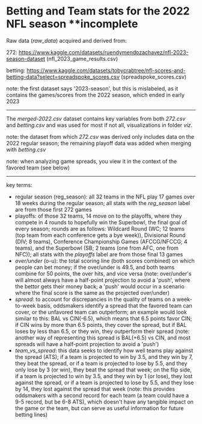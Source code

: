# Betting and Team stats for the 2022 NFL season **incomplete

Raw data (*raw_data*) acquired and derived from: 

272: https://www.kaggle.com/datasets/ruendymendozachavez/nfl-2023-season-dataset (nfl_2023_game_results.csv)

betting: https://www.kaggle.com/datasets/tobycrabtree/nfl-scores-and-betting-data?select=spreadspoke_scores.csv (spreadspoke_scores.csv)

note: the first dataset says '2023-season', but this is mislabeled, as it contains the games/scores from the 2022 season, which ended in early 2023
______________________________________________________________________________________________________________________________________________________
The *merged-2022.csv* dataset contains key variables from both *272.csv* and *betting.csv* and was used for most if not all, visualizations in folder *viz*.

note: the dataset from which *272.csv* was derived only includes data on the 2022 regular season; the remaining playoff data was added when merging with *betting.csv*

note: when analyzing game spreads, you view it in the context of the favored team (see below)
______________________________________________________________________________________________________________________________________________________

key terms:
- regular season (reg_season): all 32 teams in the NFL play 17 games over 18 weeks during the regular season; all stats with the *reg_season* label are from those first 272 games
- playoffs: of those 32 teams, 14 move on to the playoffs, where they compete in 4 rounds to hopefully win the Superbowl, the final goal of every season; rounds are as follows: Wildcard Round (WC; 12 teams (top team from each conference gets a bye week)), Divisional Round (DIV; 8 teams), Conference Championship Games (AFCCG/NFCCG; 4 teams), and the Superbowl (SB; 2 teams (one from AFC, one from NFC)); all stats with the *playoffs* label are from those final 13 games
- *over/under* (o-u): the total scoring line (both scores combined) on which people can bet money; if the over/under is 49.5, and both teams combine for 50 points, the over hits, and vice versa (note: over/under's will almost always have a half-point projection to avoid a 'push', where the bettor gets their money back; a 'push' would occur in a scenario where the final score is the same as the projected over/under)
- *spread*: to account for discrepancies in the quality of teams on a week-to-week basis, oddsmakers identify a spread that the favored team can cover, or the unfavored team can outperform; an example would look similar to this: BAL vs CIN(-6.5), which means that 6.5 points favor CIN; if CIN wins by more than 6.5 points, they cover the spread, but if BAL loses by less than 6.5, or they win, they outperform their spread (note: another way of representing this spread is BAL(+6.5) vs CIN, and most spreads will have a half-point projection to avoid a 'push')
- *team_vs_spread*: this data seeks to identify how well teams play against the spread (ATS); if a team is projected to win by 3.5, and they win by 7, they beat the spread, or if a team is projected to lose by 5.5, and they only lose by 3 (or win), they beat the spread that week; on the flip side, if a team is projected to win by 3.5, and they win by 1 (or lose), they lost against the spread, or if a team is projected to lose by 5.5, and they lose by 14, they lost against the spread that week (note: this provides oddsmakers with a second record for each team (a team could have a 9-5 record, but be 6-8 ATS), which doesn't have any tangible impact on the game or the team, but can serve as useful information for future betting lines)
